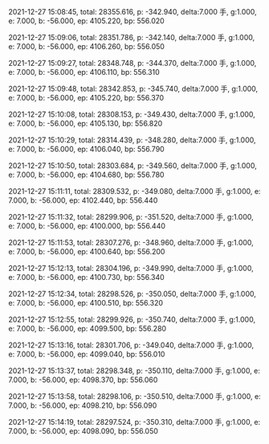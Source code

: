2021-12-27 15:08:45, total: 28355.616, p: -342.940, delta:7.000 手, g:1.000, e: 7.000, b: -56.000, ep: 4105.220, bp: 556.020

2021-12-27 15:09:06, total: 28351.786, p: -342.140, delta:7.000 手, g:1.000, e: 7.000, b: -56.000, ep: 4106.260, bp: 556.050

2021-12-27 15:09:27, total: 28348.748, p: -344.370, delta:7.000 手, g:1.000, e: 7.000, b: -56.000, ep: 4106.110, bp: 556.310

2021-12-27 15:09:48, total: 28342.853, p: -345.740, delta:7.000 手, g:1.000, e: 7.000, b: -56.000, ep: 4105.220, bp: 556.370

2021-12-27 15:10:08, total: 28308.153, p: -349.430, delta:7.000 手, g:1.000, e: 7.000, b: -56.000, ep: 4105.130, bp: 556.820

2021-12-27 15:10:29, total: 28314.439, p: -348.280, delta:7.000 手, g:1.000, e: 7.000, b: -56.000, ep: 4106.040, bp: 556.790

2021-12-27 15:10:50, total: 28303.684, p: -349.560, delta:7.000 手, g:1.000, e: 7.000, b: -56.000, ep: 4104.680, bp: 556.780

2021-12-27 15:11:11, total: 28309.532, p: -349.080, delta:7.000 手, g:1.000, e: 7.000, b: -56.000, ep: 4102.440, bp: 556.440

2021-12-27 15:11:32, total: 28299.906, p: -351.520, delta:7.000 手, g:1.000, e: 7.000, b: -56.000, ep: 4100.000, bp: 556.440

2021-12-27 15:11:53, total: 28307.276, p: -348.960, delta:7.000 手, g:1.000, e: 7.000, b: -56.000, ep: 4100.640, bp: 556.200

2021-12-27 15:12:13, total: 28304.196, p: -349.990, delta:7.000 手, g:1.000, e: 7.000, b: -56.000, ep: 4100.730, bp: 556.340

2021-12-27 15:12:34, total: 28298.526, p: -350.050, delta:7.000 手, g:1.000, e: 7.000, b: -56.000, ep: 4100.510, bp: 556.320

2021-12-27 15:12:55, total: 28299.926, p: -350.740, delta:7.000 手, g:1.000, e: 7.000, b: -56.000, ep: 4099.500, bp: 556.280

2021-12-27 15:13:16, total: 28301.706, p: -349.040, delta:7.000 手, g:1.000, e: 7.000, b: -56.000, ep: 4099.040, bp: 556.010

2021-12-27 15:13:37, total: 28298.348, p: -350.110, delta:7.000 手, g:1.000, e: 7.000, b: -56.000, ep: 4098.370, bp: 556.060

2021-12-27 15:13:58, total: 28298.106, p: -350.510, delta:7.000 手, g:1.000, e: 7.000, b: -56.000, ep: 4098.210, bp: 556.090

2021-12-27 15:14:19, total: 28297.524, p: -350.310, delta:7.000 手, g:1.000, e: 7.000, b: -56.000, ep: 4098.090, bp: 556.050